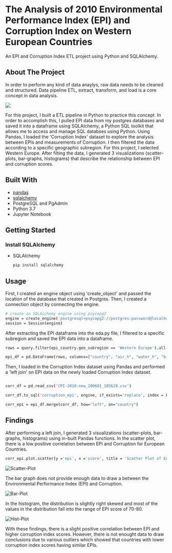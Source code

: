 # The Analysis of 2010 Environmental Performance Index (EPI) and Corruption Index on Western European Countries 
An EPI and Corruption Index ETL project using Python and SQLAlchemy.  
## About The Project 
In order to perform any kind of data anaylys, raw data needs to be cleaned and structured. Data pipeline ETL, extract, transform, and load is a core concept in data analysis. 

![](https://github.com/tpham16/EPI_Analysis/blob/main/resources/ETL.png)

For this project, I built a ETL pipeline in Python to practice this concept. In order to accomplish this, I pulled EPI data from my postgres databases and saved it into a dataframe using SQLAlchemy, a Python SQL toolkit that allows me to access and manage SQL databses using Python. Using Pandas, I loaded the 'Corruption Index' dataset to explore the analysis between EPIs and measurements of Corruption. I then filtered the data according to a specific geographic subregion. For this project, I selected Western Europe. After filting the data, I generated 3 visualizations (scatter-plots, bar-graphs, histograms) that describe the relationship between EPI and corruption scores. 

## Built With
* [pandas](https://pandas.pydata.org/docs/)
* [sqlalchemy](https://www.sqlalchemy.org/)
* PostgreSQL and PgAdmin
* Python 3.7
* Jupyter Notebook

## Getting Started
### Install SQLAlchemy

* SQLAlchemy 
  ```sh
  pip install sqlalchemy
  ```

## Usage 
First, I created an engine object using 'create_object' and passed the location of the database that created in Postgres. Then, I created a connection object by connecting the engine. 

```sh 
# create an SQLAlchemy engine using psycopg2
engine = create_engine('postgresql+psycopg2://postgres:password@localhost:5432/epi')
session = Session(engine)
```
After extracting the EPI dataframe into the eda.py file, I filtered to a specific subregion and saved the EPI data into a dataframe. 

```sh 
rows = query.filter(epi_country.geo_subregion == 'Western Europe').all()

epi_df = pd.DataFrame(rows, columns=["country", "air_h", "water_h", "biodiversity", "fisheries", "epi", "geo_subregion"])
```

Then, I loaded in the Corruption Index dataset using Pandas and performed a 'left join' on EPI data on the newly loaded Corruption Index dataset. 

```sh

corr_df = pd.read_csv('CPI-2010-new_200601_105629.csv')

corr_df.to_sql('corruption_epi', engine, if_exists='replace', index = False)

corr_epi = epi_df.merge(corr_df, how="left", on="country")

```

## Findings 
After performing a left join, I generated 3 visualizations (scatter-plots, bar-graphs, histograms) using in-built Pandas functions. In the scatter plot, there is a low positive correlation between EPI and Corruption for European Countries. 
```sh
corr_epi.plot.scatter(y ='epi', x ='score', title = 'Scatter Plot of Environmental Performance Index (EPI) Scores and Corruption')
```
![Scatter-Plot](https://github.com/tpham16/EPI_Analysis/blob/main/resources/scatter-plot.png)

The bar graph does not provide enough data to draw a between the Environmental Performance Index (EPI) and Corruption. 

![Bar-Plot](https://github.com/tpham16/EPI_Analysis/blob/main/resources/bar-plot.png)

In the histogram, the distribution is slightly right skewed and most of the values in the distribution fall into the range of EPI score of 70-80.

![Hist-Plot](https://github.com/tpham16/EPI_Analysis/blob/main/resources/hist-plot.png)

With these findings, there is a slight positive correlation between EPI and higher corruption index scores. However, there is not enought data to draw conclusions due to various outliers which showed that countries with lower corruption index scores having similar EPIs.
